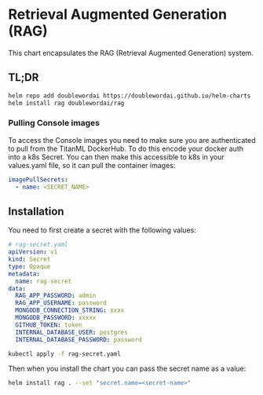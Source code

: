 # Retrieval Augmented Generation (RAG)

This chart encapsulates the RAG (Retrieval Augmented Generation) system.

## TL;DR

```bash
helm repo add doublewordai https://doublewordai.github.io/helm-charts
helm install rag doublewordai/rag
```

### Pulling Console images

To access the Console images you need to make sure you are authenticated to pull from the TitanML DockerHub. To do this encode your docker auth into a k8s Secret. You can then make this accessible to k8s in your values.yaml file, so it can pull the container images:

```yaml
imagePullSecrets:
  - name: <SECRET_NAME>
```

## Installation

You need to first create a secret with the following values:

```yaml
# rag-secret.yaml
apiVersion: v1
kind: Secret
type: Opaque
metadata:
  name: rag-secret
data:
  RAG_APP_PASSWORD: admin
  RAG_APP_USERNAME: password
  MONGODB_CONNECTION_STRING: xxxx
  MONGODB_PASSWORD: xxxxx
  GITHUB_TOKEN: token
  INTERNAL_DATABASE_USER: postgres
  INTERNAL_DATABASE_PASSWORD: password
```

```bash
kubectl apply -f rag-secret.yaml
```

Then when you install the chart you can pass the secret name as a value:

```bash
helm install rag . --set "secret.name=<secret-name>"
```
